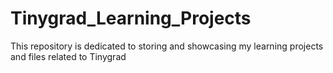 # Tinygrad_Learning_Projects
This repository is dedicated to storing and showcasing my learning projects and files related to Tinygrad
